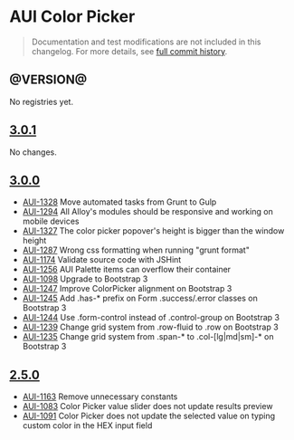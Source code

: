 # AUI Color Picker

> Documentation and test modifications are not included in this changelog. For more details, see [full commit history](https://github.com/liferay/alloy-ui/commits/master/src/aui-color-picker).

## @VERSION@

No registries yet.

## [3.0.1](https://github.com/liferay/alloy-ui/releases/tag/3.0.1)

No changes.

## [3.0.0](https://github.com/liferay/alloy-ui/releases/tag/3.0.0)

* [AUI-1328](https://issues.liferay.com/browse/AUI-1328) Move automated tasks from Grunt to Gulp
* [AUI-1294](https://issues.liferay.com/browse/AUI-1294) All Alloy's modules should be responsive and working on mobile devices
* [AUI-1327](https://issues.liferay.com/browse/AUI-1327) The color picker popover's height is bigger than the window height
* [AUI-1287](https://issues.liferay.com/browse/AUI-1287) Wrong css formatting when running "grunt format"
* [AUI-1174](https://issues.liferay.com/browse/AUI-1174) Validate source code with JSHint
* [AUI-1256](https://issues.liferay.com/browse/AUI-1256) AUI Palette items can overflow their container
* [AUI-1098](https://issues.liferay.com/browse/AUI-1098) Upgrade to Bootstrap 3
* [AUI-1247](https://issues.liferay.com/browse/AUI-1247) Improve ColorPicker alignment on Bootstrap 3
* [AUI-1245](https://issues.liferay.com/browse/AUI-1245) Add .has-* prefix on Form .success/.error classes on Bootstrap 3
* [AUI-1244](https://issues.liferay.com/browse/AUI-1244) Use .form-control instead of .control-group on Bootstrap 3
* [AUI-1239](https://issues.liferay.com/browse/AUI-1239) Change grid system from .row-fluid to .row on Bootstrap 3
* [AUI-1235](https://issues.liferay.com/browse/AUI-1235) Change grid system from .span-* to .col-[lg|md|sm]-* on Bootstrap 3

## [2.5.0](https://github.com/liferay/alloy-ui/releases/tag/2.5.0)

* [AUI-1163](https://issues.liferay.com/browse/AUI-1163) Remove unnecessary constants
* [AUI-1083](https://issues.liferay.com/browse/AUI-1083) Color Picker value slider does not update results preview
* [AUI-1091](https://issues.liferay.com/browse/AUI-1091) Color Picker does not update the selected value on typing custom color in the HEX input field